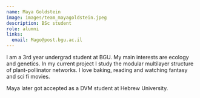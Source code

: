 ```yaml
---
name: Maya Goldstein
image: images/team_mayagoldstein.jpeg
description: BSc student
role: alumni
links:
  email: Mago@post.bgu.ac.il 
---
```


I am a 3rd year undergrad student at BGU. My main interests are ecology and genetics. In my current project I study the modular multilayer structure of plant-pollinator networks. I love baking, reading and watching fantasy and sci fi movies.

Maya later got accepted as a DVM student at Hebrew University.
